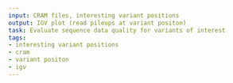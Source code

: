 ```yaml
---
input: CRAM files, interesting variant positions
output: IGV plot (read pileups at variant positon)
task: Evaluate sequence data quality for variants of interest
tags:
- interesting variant positions
- cram
- variant positon
- igv
---
```

